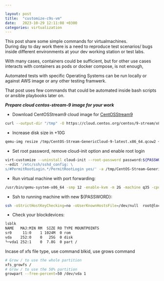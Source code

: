 ```yaml
---

layout: post
title:  "customize-c9s-vm"
date:   2023-10-29 12:11:08 +0300
categories: virtualization
---
```



This post share some simple commands for virtualmachines.  
During day to day work there is a need to reproduce test scenarios/ bugs inside 
different environments at your dev working station or test labs.

With many cases, containers could be sufficient, but for other use cases interacts with containers as pods or docker compose, is not enough,  

Automated tests with specific Operating Systems  can be run locally or against  AWS image or any other testing framwerk.


That post uses few commands that could be automated inside bash scripts or ansible playbooks
later on.


_**Prepare cloud centos-stream-9 image for your work**_

- Download CentOSStream9 cloud image for [CentOSStream9](https://cloud.centos.org/centos/9-stream/x86_64/images/CentOS-Stream-GenericCloud-9-latest.x86_64.qcow2)

``` bash
curl --output-dir "/tmp" -O https://cloud.centos.org/centos/9-stream/x86_64/images/CentOS-Stream-GenericCloud-9-latest.x86_64.qcow2
```

- Increase disk size in +10G

``` bash
qemu-img resize /tmp/CentOS-Stream-GenericCloud-9-latest.x86_64.qcow2 +20G
```

- Set root password, remove cloud-init option and enable root login 

``` bash
virt-customize --uninstall cloud-init --root-password password:${PASSWORD} \
--edit '/etc/ssh/sshd_config: \
s/#PermitRootLogin.*/PermitRootLogin yes/' -a /tmp/CentOS-Stream-GenericCloud-9-latest.aarch64.qcow2  
```


- Run virtual machine with port forwarding:

``` bash
/usr/bin/qemu-system-x86_64 -smp 12 -enable-kvm -m 2G -machine q35 -cpu host -vnc 0.0.0.0:1 -k en-us -device virtio-net-pci,netdev=n0,mac=FE:30:26:a6:91:2d -netdev user,id=n0,net=10.0.2.0/24,hostfwd=tcp::2222-:22 -drive file=CentOS-Stream-GenericCloud-9-latest.x86_64.qcow2,index=0,media=disk,format=qcow2,if=virtio,snapshot=off&

```

- Ssh to running machine with new ${PASSWORD}:

``` bash
ssh -oStrictHostKeyChecking=no -oUserKnownHostsFile=/dev/null  root@localhost -p 2222
```

- Check your blockdevices:

```bash
lsblk
NAME   MAJ:MIN RM  SIZE RO TYPE MOUNTPOINTS
sr0     11:0    1 1024M  0 rom  
vda    252:0    0   25G  0 disk 
└─vda1 252:1    0  7.8G  0 part /
```

Incase of xfs file type, use command blkid, use grows command

```bash
# Grow / to use the whole partition 
xfs_growfs /  
# Grow / to use the 50% partition 
growpart --free-percent=50 /dev/vda 1

```



